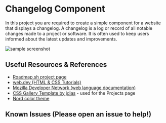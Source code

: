 # Changelog Component

In this project you are required to create a simple component for a website that displays a changelog. A changelog is a log or record of all notable changes made to a project or software. It is often used to keep users informed about the latest updates and improvements.

![sample screenshot](assets/)

## Useful Resources & References

-   [Roadmap.sh project page](https://roadmap.sh/projects/changelog-component)
-   [web.dev (HTML & CSS Tutorials)](https://web.dev/)
-   [Mozilla Developer Network (web language documentation)](https://developer.mozilla.org/en-US/)
-   [CSS Gallery Template by jdias](https://codepen.io/jmldias/pen/DjYdor) - used for the Projects page
-   [Nord color theme](https://www.nordtheme.com/)

## Known Issues (Please open an issue to help!)
